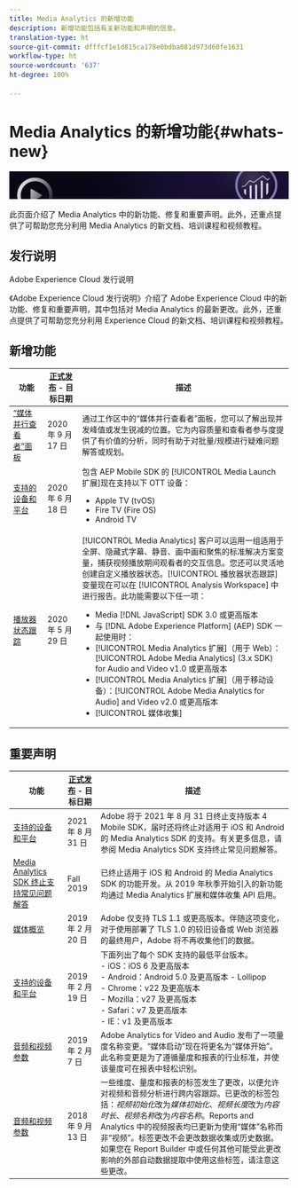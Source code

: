 ```yaml
---
title: Media Analytics 的新增功能
description: 新增功能包括有关新功能和声明的信息。
translation-type: ht
source-git-commit: dfffcf1e1d815ca178e0bdba881d973d60fe1631
workflow-type: ht
source-wordcount: '637'
ht-degree: 100%

---
```



# Media Analytics 的新增功能{#whats-new}

![横幅](assets/media_analytics_banner.png)


此页面介绍了 Media Analytics 中的新功能、修复和重要声明。此外，还重点提供了可帮助您充分利用 Media Analytics 的新文档、培训课程和视频教程。


## 发行说明

Adobe Experience Cloud 发行说明

《Adobe Experience Cloud 发行说明》介绍了 Adobe Experience Cloud 中的新功能、修复和重要声明，其中包括对 Media Analytics 的最新更改。此外，还重点提供了可帮助您充分利用 Experience Cloud 的新文档、培训课程和视频教程。

## 新增功能

| 功能 | [正式发布](https://docs.adobe.com/content/help/zh-Hans/analytics/landing/an-releases.html) - 目标日期 | 描述 |
| ----------- | ---------- | ---------- |
| [“媒体并行查看者”面板](media-reports/media-workspace-panels/media-concurrent-viewers.md) | 2020 年 9 月 17 日 | 通过工作区中的“媒体并行查看者”面板，您可以了解出现并发峰值或发生锐减的位置。它为内容质量和查看者参与度提供了有价值的分析，同时有助于对批量/规模进行疑难问题解答或规划。 |
| [支持的设备和平台](https://docs.adobe.com/content/help/zh-Hans/media-analytics/using/supported-devices.html) | 2020 年 6 月 18 日 | 包含 AEP Mobile SDK 的 [!UICONTROL Media Launch 扩展]现在支持以下 OTT 设备：<ul><li>Apple TV (tvOS)</li><li>Fire TV (Fire OS)</li><li>Android TV</li></ul> |
| [播放器状态跟踪](https://docs.adobe.com/content/help/zh-Hans/media-analytics/using/player-state-tracking/player-state-overview.html) | 2020 年 5 月 29 日 | [!UICONTROL Media Analytics] 客户可以运用一组适用于全屏、隐藏式字幕、静音、画中画和聚焦的标准解决方案变量，捕获视频播放期间观看者的交互信息。您还可以灵活地创建自定义播放器状态。[!UICONTROL 播放器状态跟踪]变量现在可以在 [!UICONTROL Analysis Workspace] 中进行报告。此功能需要以下任一项： <ul><li>Media [!DNL JavaScript] SDK 3.0 或更高版本</li><li>与 [!DNL Adobe Experience Platform] (AEP) SDK 一起使用时：</li><li>[!UICONTROL Media Analytics 扩展]（用于 Web）：[!UICONTROL Adobe Media Analytics] (3.x SDK) for Audio and Video v1.0 或更高版本</li><li>[!UICONTROL Media Analytics 扩展]（用于移动设备）：[!UICONTROL Adobe Media Analytics for Audio] and Video v2.0 或更高版本</li><li>[!UICONTROL 媒体收集]</li></ul> |


## 重要声明

| 功能 | [正式发布](https://docs.adobe.com/content/help/zh-Hans/analytics/landing/an-releases.html) - 目标日期 | 描述 |
| ----------- | ---------- | ---------- |
| [支持的设备和平台](https://docs.adobe.com/content/help/zh-Hans/media-analytics/using/supported-devices.html) | 2021 年 8 月 31 日 | Adobe 将于 2021 年 8 月 31 日终止支持版本 4 Mobile SDK，届时还将终止对适用于 iOS 和 Android 的 Media Analytics SDK 的支持。有关更多信息，请参阅 Media Analytics SDK 支持终止常见问题解答。 |
| [Media Analytics SDK 终止支持常见问题解答](sdk-implement/end-of-support-faqs.md) | Fall 2019 | 已终止适用于 iOS 和 Android 的 Media Analytics SDK 的功能开发。从 2019 年秋季开始引入的新功能均通过 Media Analytics 扩展和媒体收集 API 启用。 |
| [媒体概览](media-overview.md) | 2019 年 2 月 20 日 | Adobe 仅支持 TLS 1.1 或更高版本。伴随这项变化，对于使用部署了 TLS 1.0 的较旧设备或 Web 浏览器的最终用户，Adobe 将不再收集他们的数据。 |
| [支持的设备和平台](https://docs.adobe.com/content/help/zh-Hans/media-analytics/using/supported-devices.html) | 2019 年 2 月 19 日 | 下面列出了每个 SDK 支持的最低平台版本。<br>- iOS：iOS 6 及更高版本<br>- Android：Android 5.0 及更高版本 - Lollipop <br>- Chrome：v22 及更高版本<br>- Mozilla：v27 及更高版本<br>- Safari：v7 及更高版本<br>- IE：v1 及更高版本 |
| [音频和视频参数](metrics-and-metadata/audio-video-parameters.md) | 2019 年 2 月 7 日 | Adobe Analytics for Video and Audio 发布了一项量度名称变更。“媒体启动”<i></i>现在将更名为“媒体开始”<i></i>。此名称变更是为了遵循量度和报表的行业标准，并使该量度可在报表中轻松识别。 |
| [音频和视频参数](metrics-and-metadata/audio-video-parameters.md) | 2018 年 9 月 13 日 | 一些维度、量度和报表的标签发生了更改，以便允许对视频和音频分析进行跨内容跟踪。已更改的标签包括：*视频初始化*&#x200B;改为&#x200B;*媒体初始化*、*视频长度*&#x200B;改为&#x200B;*内容时长*、*视频名称*&#x200B;改为&#x200B;*内容名称*。Reports and Analytics 中的视频报表均已更新为使用“媒体”名称而非“视频”。标签更改不会更改数据收集或历史数据。如果您在 Report Builder 中或任何其他可能受此更改影响的外部自动数据提取中使用这些标签，请注意这些更改。 |




<!-- | title | date | description | -->
